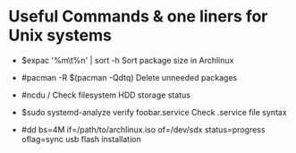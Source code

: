 Useful Commands & one liners for Unix systems
================================================

* $expac '%m\t%n' | sort -h	 Sort package size in Archlinux

* #pacman -R $(pacman -Qdtq) 	 Delete unneeded packages

* #ncdu /			 Check filesystem HDD storage status 

* $sudo systemd-analyze verify foobar.service	Check .service file syntax

* #dd bs=4M if=/path/to/archlinux.iso of=/dev/sdx status=progress oflag=sync usb flash installation	
